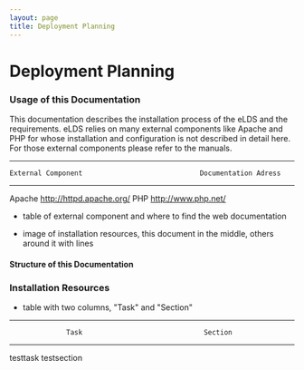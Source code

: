 ```yaml
---
layout: page
title: Deployment Planning
---
```


# Deployment Planning

### Usage of this Documentation

This documentation describes the installation process of the eLDS and the requirements. eLDS relies on many external components like Apache and PHP for whose installation and configuration is not described in detail here. For those external components please refer to the manuals.

----------------------  ---------------------------------------------------------------
    External Component        					   Documentation Adress
----------------------  ---------------------------------------------------------------
Apache			<http://httpd.apache.org/>
PHP			<http://www.php.net/>


- table of external component and where to find the web documentation

- image of installation resources, this document in the middle, others around it with lines

#### Structure of this Documentation

### Installation Resources

- table with two columns, "Task" and "Section"
----------------------  ---------------------------------------------------------------
                  Task								Section
----------------------  ---------------------------------------------------------------
testtask		testsection
		

<Setup-on-NGINX>
<SetupDevelopers>
<VirtuosoBackend>

